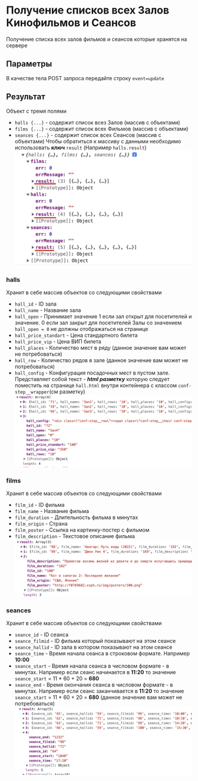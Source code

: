 # Получение списков всех Залов Кинофильмов и Сеансов

Получение списка всех залов фильмов и сеансов которые хранятся на сервере

## Параметры
В качестве тела POST запроса передайте строку `event=update`

## Результат

Объект с тремя полями
* `halls {...}` - содержит список всез Залов (массив с объектами)
* `films {...}` - содержит список всех Фильмов (массив с объектами)
* `seances {...}` - содержит список всех Сеансов (массив с объектами)
Чтобы обратиться к массиву с данными необходимо использовать  **ключ** `result` (Например `halls.result`)
![screen](img/getList.jpg)

### halls
Хранит в себе массив объектов со следующими свойствами
* `hall_id` - ID зала 
* `hall_name` - Название зала
* `hall_open` - Принимает значение 1  если зал открыт для посетителей и значение. 0 если зал закрыт для посетителей
Залы со значением `hall_open = 0` не должны отображаться на странице
* `hall_price_standart` - Цена стандартного билета
* `hall_price_vip` - Цена ВИП билета
* `hall_places` - Количество мест в ряду (данное значение вам может не потребоваться)
* `hall_row` - Количество рядов в зале  (данное значение вам может не потребоваться)
* `hall_config` - Конфигурация посадочных мест в пустом зале.
Представляет собой текст - ***html разметку*** которую следует поместить на странице `hall.html` внутри контейнера с классом `conf-step__wrapper`(см разметку)
![screen](img/halls.jpg)

### films
Хранит в себе массив объектов со следующими свойствами
* `film_id` - ID фильма 
* `film_name` - Название фильма
* `film_duration` - Длительность фильма в минутах
* `film_origin` - Страна 
* `film_poster` - Ссылка на картинку-постер с фильмом
*  `film_description` - Текстовое описание фильма
![screen](img/films.jpg)

### seances
Хранит в себе массив объектов со следующими свойствами
* `seance_id` - ID сеанса 
* `seance_filmid` - ID фильма который показывают на этом сеансе
* `seance_hallid` - ID зала в котором показывают на этом сеансе
* `seance_time` - Время начала сеанса в строковом формате. Например **10:00**
* `seance_start` - Время начала сеанса в числовом формате - в минутах. Например если сеанс начинается в **11:20** то значение `seance_start` = 11 * 60 + 20 = **680** 
*  `seance_end` - Время окончания сеанса в числовом формате - в минутах. Например если сеанс заканчивается в **11:20** то значение `seance_start` = 11 * 60 + 20 = **680**  (данное значение вам может не потребоваться)
![screen](img/seances.jpg)